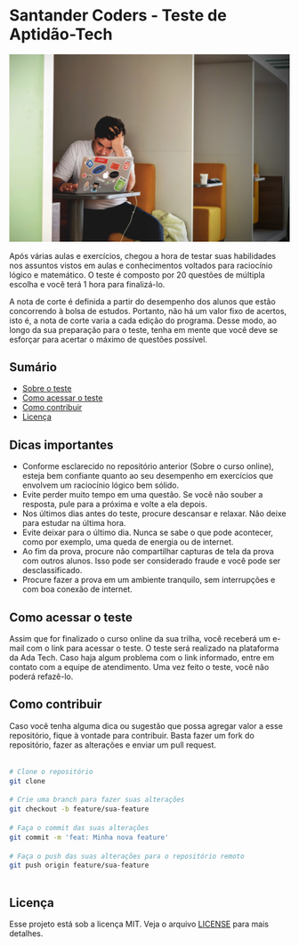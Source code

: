 # Santander Coders - Teste de Aptidão-Tech

<p align="center">
  <img src="./img/aptidao.jpg" alt="Santander Coders - Teste de Aptidão-Tech" width="2048">

Após várias aulas e exercícios, chegou a hora de testar suas habilidades nos assuntos vistos em aulas e conhecimentos voltados para raciocínio lógico e matemático. O teste é composto por 20 questões de múltipla escolha e você terá 1 hora para finalizá-lo.

A nota de corte é definida a partir do desempenho dos alunos que estão concorrendo à bolsa de estudos. Portanto, não há um valor fixo de acertos, isto é, a nota de corte varia a cada edição do programa. Desse modo, ao longo da sua preparação para o teste, tenha em mente que você deve se esforçar para acertar o máximo de questões possível.

## Sumário

- [Sobre o teste](#sobre-o-teste)
- [Como acessar o teste](#como-acessar-o-teste)
- [Como contribuir](#como-contribuir)
- [Licença](#licença)

## Dicas importantes

- Conforme esclarecido no repositório anterior (Sobre o curso online), esteja bem confiante quanto ao seu desempenho em exercícios que envolvem um raciocínio lógico bem sólido.
- Evite perder muito tempo em uma questão. Se você não souber a resposta, pule para a próxima e volte a ela depois.
- Nos últimos dias antes do teste, procure descansar e relaxar. Não deixe para estudar na última hora.
- Evite deixar para o último dia. Nunca se sabe o que pode acontecer, como por exemplo, uma queda de energia ou de internet.
- Ao fim da prova, procure não compartilhar capturas de tela da prova com outros alunos. Isso pode ser considerado fraude e você pode ser desclassificado.
- Procure fazer a prova em um ambiente tranquilo, sem interrupções e com boa conexão de internet.

## Como acessar o teste

Assim que for finalizado o curso online da sua trilha, você receberá um e-mail com o link para acessar o teste. O teste será realizado na plataforma da Ada Tech. Caso haja algum problema com o link informado, entre em contato com a equipe de atendimento. Uma vez feito o teste, você não poderá refazê-lo.

## Como contribuir

Caso você tenha alguma dica ou sugestão que possa agregar valor a esse repositório, fique à vontade para contribuir. Basta fazer um fork do repositório, fazer as alterações e enviar um pull request.

``` bash

# Clone o repositório
git clone

# Crie uma branch para fazer suas alterações
git checkout -b feature/sua-feature

# Faça o commit das suas alterações
git commit -m 'feat: Minha nova feature'

# Faça o push das suas alterações para o repositório remoto
git push origin feature/sua-feature
  
```

## Licença

Esse projeto está sob a licença MIT. Veja o arquivo [LICENSE](LICENSE) para mais detalhes.
